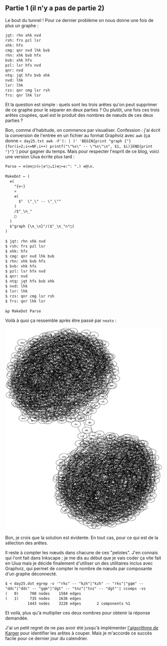 ## Partie 1 (il n'y a pas de partie 2)

Le bout du tunnel ! Pour ce dernier problème on nous donne une fois de plus un graphe :

```no_run
jqt: rhn xhk nvd
rsh: frs pzl lsr
xhk: hfx
cmg: qnr nvd lhk bvb
rhn: xhk bvb hfx
bvb: xhk hfx
pzl: lsr hfx nvd
qnr: nvd
ntq: jqt hfx bvb xhk
nvd: lhk
lsr: lhk
rzs: qnr cmg lsr rsh
frs: qnr lhk lsr
```

Et la question est simple : quels sont les trois arêtes qu'on peut supprimer de ce graphe pour le séparer en deux parties ? Ou plutôt, une fois ces trois arêtes coupées, quel est le produit des nombres de nœuds de ces deux parties ?

Bon, comme d'habitude, on commence par visualiser. Confession : j'ai écrit la conversion de l'entrée en un fichier au format Graphviz avec `awk` (ça donne `< day25.txt awk -F'(: | )' 'BEGIN{print "graph {"}{for(i=2;i<=NF;i++) printf("\"%s\" -- \"%s\"\n", $1, $i)}END{print "}"}'`) pour gagner du temps. Mais pour respecter l'esprit de ce blog, voici une version Uiua écrite plus tard :

```
Parse ← ⊜(⊟⊙□⊃(⊢|≡°□↘1)⊜□¬∊:": ".) ≠@\n.

MakeDot ← (
  ≡(
    °{⊙∘}
    ¤
    ≡(
      $"  \"_\" -- \"_\""
    )
    /$"_\n_"
    □
  )
  $"graph {\n_\n}"/($"_\n_"∩°□)
)

$ jqt: rhn xhk nvd
$ rsh: frs pzl lsr
$ xhk: hfx
$ cmg: qnr nvd lhk bvb
$ rhn: xhk bvb hfx
$ bvb: xhk hfx
$ pzl: lsr hfx nvd
$ qnr: nvd
$ ntq: jqt hfx bvb xhk
$ nvd: lhk
$ lsr: lhk
$ rzs: qnr cmg lsr rsh
$ frs: qnr lhk lsr

&p MakeDot Parse
```

Voilà à quoi ça ressemble après être passé par `neato` :

![](day25.svg)

Bon, je crois que la solution est évidente. En tout cas, pour ce qui est de la sélection des arêtes.

Il reste à compter les nœuds dans chacune de ces "pelotes". J'en connais qui l'ont fait dans Inkscape ; je me dis au début que je vais coder ça vite fait en Uiua mais je décide finalement d'utiliser un des utilitaires inclus avec Graphviz, qui permet de compter le nombre de nœuds par composante d'un graphe déconnecté.

```no_run
$ < day25.dot egrep -v '"rks" -- "kzh"|"kzh" -- "rks"|"gqm" -- "ddc"|"ddc" -- "gqm"|"dgt" -- "tnz"|"tnz" -- "dgt"'| ccomps -vs
(   0)     708 nodes    1584 edges
(   1)     735 nodes    1636 edges
          1443 nodes    3220 edges       2 components %1
```

Et voilà, plus qu'à multiplier ces deux nombres pour obtenir la réponse demandée.

J'ai un petit regret de ne pas avoir été jusqu'à implémenter [l'algorithme de Karger](https://en.wikipedia.org/wiki/Karger%27s_algorithm) pour identifier les arêtes à couper. Mais je m'accorde ce succès facile pour ce dernier jour du calendrier.
